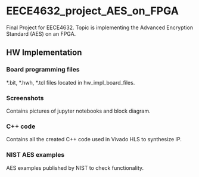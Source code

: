 # EECE4632_project_AES_on_FPGA
Final Project for EECE4632. Topic is implementing the Advanced Encryption Standard (AES) on an FPGA.

## HW Implementation
### Board programming files
\*.bit, \*.hwh, \*.tcl files located in hw_impl_board_files.

### Screenshots
Contains pictures of jupyter notebooks and block diagram.

### C++ code
Contains all the created C++ code used in Vivado HLS to synthesize IP.

### NIST AES examples
AES examples published by NIST to check functionality.
